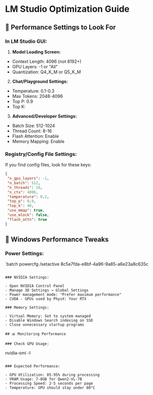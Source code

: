 
# LM Studio Optimization Guide

## 🎯 Performance Settings to Look For

### In LM Studio GUI:

1. **Model Loading Screen:**
 - Context Length: 4096 (not 8192+)
 - GPU Layers: -1 or "All"
 - Quantization: Q4_K_M or Q5_K_M

2. **Chat/Playground Settings:**
 - Temperature: 0.1-0.3
 - Max Tokens: 2048-4096
 - Top P: 0.9
 - Top K:
3. **Advanced/Developer Settings:**
 - Batch Size: 512-1024
 - Thread Count: 8-16
 - Flash Attention: Enable
 - Memory Mapping: Enable

### Registry/Config File Settings:

If you find config files, look for these keys:
```json
{
 "n_gpu_layers": -1,
 "n_batch": 512,
 "n_threads": 16,
 "n_ctx": 4096,
 "temperature": 0.2,
 "top_p": 0.9,
 "top_k": 40,
 "use_mmap": true,
 "use_mlock": false,
 "flash_attn": true
}
```

## 🚀 Windows Performance Tweaks

### Power Settings:

`batch
powercfg /setactive 8c5e7fda-e8bf-4a96-9a85-a6e23a8c635c
```

### NVIDIA Settings:

- Open NVIDIA Control Panel
- Manage 3D Settings → Global Settings
- Power management mode: "Prefer maximum performance"
- CUDA - GPUs used by PhysX: Your RTX

### Memory Settings:

- Virtual Memory: Set to system managed
- Disable Windows Search indexing on SSD
- Close unnecessary startup programs

## 📊 Monitoring Performance

### Check GPU Usage:

```
nvidia-smi -l
```

### Expected Performance:

- GPU Utilization: 85-95% during processing
- VRAM Usage: 7-8GB for Qwen2-VL-7B
- Processing Speed: 2-5 seconds per page
- Temperature: GPU should stay under 80°C
